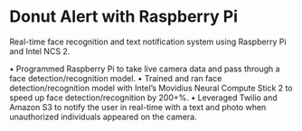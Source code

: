 # Donut Alert with Raspberry Pi

Real-time face recognition and text notification system using Raspberry Pi and Intel NCS 2.

• Programmed Raspberry Pi to take live camera data and pass through a face detection/recognition model.
• Trained and ran face detection/recognition model with Intel’s Movidius Neural Compute Stick 2 to speed up face detection/recognition by 200+%.
• Leveraged Twilio and Amazon S3 to notify the user in real-time with a text and photo when unauthorized individuals appeared on the camera.
